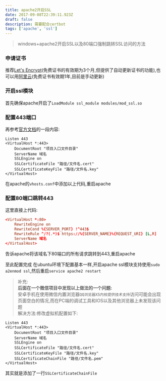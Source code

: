 ```yaml
---
title: apache2开启SSL
date: 2017-09-08T22:39:11.923Z
draft: false
description: 需要配合certbot
tags: ['apache', 'ssl']
---
```


> windows+apache2开启SSL以及80端口强制跳转SSL访问的方法

### 申请证书
推荐[Let's Encrypt](https://letsencrypt.org/)(免费证书的有效期为3个月,但提供了自动更新证书的功能),也可以用[阿里云](https://www.aliyun.com/)(免费证书有效期1年,目前是手动更新)

### 开启ssl模块
首先确保apache开启了`LoadModule ssl_module modules/mod_ssl.so`

### 配置443端口
再参考[官方文档](https://httpd.apache.org/docs/2.4/ssl/ssl_howto.html)的一段内容:

```
Listen 443
<VirtualHost *:443>
    DocumentRoot "项目入口文件目录"
    ServerName 域名
    SSLEngine on
    SSLCertificateFile "路径/文件名.cert"
    SSLCertificateKeyFile "路径/文件名.key"
</VirtualHost>
```

在apache的`vhosts.conf`中添加以上代码,重启apache

### 配置80端口跳转443
这里直接上代码:

```conf
<VirtualHost *:80>
    RewriteEngine on
    RewriteCond %{SERVER_PORT} !^443$
    RewriteRule ^/?(.*)$ https://%{SERVER_NAME}%{REQUEST_URI} [L,R]
    ServerName 域名
</VirtualHost>
```

告诉apache将该域名下80端口的所有请求跳转到443,重启apache

至此配置完成
在ubuntu环境下配置基本一样,开启apache ssl模块支持使用`sudo a2enmod ssl`,然后重启`service apache2 restart`

> 补充:  
**后面在一个微信项目中发现以上做法的一个问题:**  
安卓手机在使用微信内置浏览器`QQ浏览器X5内核提供技术支持`访问可能会出现页面空白的情况,而在PC端的调试工具和IOS以及其他浏览器上未发现该问题  
解决方法:修改虚拟机配置如下:  

```
Listen 443
<VirtualHost *:443>
    DocumentRoot "项目入口文件目录"
    ServerName 域名
    SSLEngine on
    SSLCertificateFile "路径/文件名.cert"
    SSLCertificateKeyFile "路径/文件名.key"
    SSLCertificateChainFile "路径/文件名.pem"
</VirtualHost>
```  


其实就是添加了一行`SSLCertificateChainFile`
